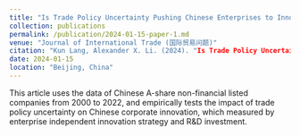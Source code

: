 ```yaml
---
title: "Is Trade Policy Uncertainty Pushing Chinese Enterprises to Innovate (in Chinese)"
collection: publications
permalink: /publication/2024-01-15-paper-1.md
venue: "Journal of International Trade (国际贸易问题)"
citation: "Kun Lang, Alexander X. Li. (2024). "Is Trade Policy Uncertainty Pushing Chinese Enterprises to Innovate (in Chinese)" <i>Journal of International Trade</i>. 2024(01):87-104."
date: 2024-01-15
location: "Beijing, China"
---
```


This article uses the data of Chinese A-share non-financial listed companies from 2000 to 2022, and empirically tests the impact of trade policy uncertainty on Chinese corporate innovation, which measured by enterprise independent innovation strategy and R&D investment.
